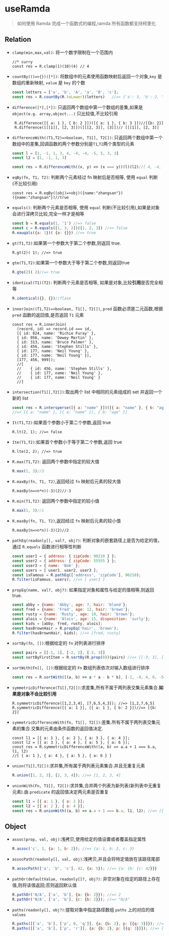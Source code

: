 # useRamda

> 如何使用 Ramda 完成一个函数式的编程,ramda 所有函数都支持柯里化

## Relation

* `clamp(min,max,val)`: 将一个数字限制在一个范围内

   ```JS
   //* curry
   const res = R.clamp(1)(10)(4) // 4
   ```

* `countBy(()=>{})([*])`: 将数组中的元素使用函数映射后返回一个对象,`key` 是数组的重新映射, `value` 是 `key` 的个数

   ```js
   const letters = ['a', 'b', 'A', 'a', 'B', 'c'];
   const res = R.countBy(R.toLower)(letters)   //=> {'a': 3, 'b': 2, 'c': 1}
   ```

* `difference([*],[*])`: 只返回两个数组中第一个数组的差集,如果是 `object(e.g. array,object...)` 只比较值,不比较引用

   ```JS
    R.difference([{ a: 1 }, { b: 2 }])([{ a: 1 }, { b: 3 }])//[{b: 2}]
    R.difference([[[1]], [2, 3]])([[[2, 3]], [3]])// [[[1]], [2, 3]]
   ```

* `differenceWith((T1,T2)=>boolean, T1[], T2[])`: 只返回两个数组中第一个数组中的差集,回调函数的两个参数分别是`T1`,`T2`两个类型的元素

   ```js
   const l = [1, -1, 1, 3, 4, -4, -4, -5, 5, 3, 3]
   const l2 = [1, -1, 1, 3]

   const res = R.differenceWith((x, y) => (x === y))(l)(l2)//[ 4, -4, -5, 5 ]
   ```

* `eqBy(fn, T1, T2)`: 判断两个元素经过 fn 映射后是否相等, 使用 `equal` 判断(不比较引用)

   ```JS
   const res = R.eqBy((obj)=>obj)({name:"zhangsan"})({name:"zhangsan"})//true
   ```

* `equals()`: 判断两个元素是否相等, 使用 `equal` 判断(不比较引用),如果是对象会进行深拷贝比较,完全一样才是相等

   ```js
   const b = R.equals(1, '1') //=> false
   const c = R.equals([1, 3, 2])([1, 2, 3]) //=> false
   R.eauqals({a: 1})( {a: {}}) //=> true
   ```

* `gt(T1,T2)`:如果第一个参数大于第二个参数,则返回 true.

   ```JS
   R.gt(2)( 1); //=> true
   ```

* `gte(T1,T2)`:如果第一个参数大于等于第二个参数,则返回true

   ```js
   R.gte(2)( 2)//=> true
   ```

* `identical(T1)(T2)`: 判断两个元素是否相等, 如果是对象,比较**引用**是否完全相等

   ```js
   R.identical({}, {})//flase
   ```

* `innerJoin((T1,T2)=>boolean, T1[], T2[])`, `pred` 函数必须是二元函数,根据 `pred` 函数的返回值,是否返回 `T1` 元素

   ```JS
   const res = R.innerJoin(
     (record, id) => record.id === id,
     [{ id: 824, name: 'Richie Furay' },
     { id: 956, name: 'Dewey Martin' },
     { id: 313, name: 'Bruce Palmer' },
     { id: 456, name: 'Stephen Stills' },
     { id: 177, name: 'Neil Young' },
     { id: 177, name: 'Neil Young' }],
     [177, 456, 999]);
     //[
     //    { id: 456, name: 'Stephen Stills' },
     //    { id: 177, name: 'Neil Young' },
     //    { id: 177, name: 'Neil Young' }
     //]
   ```

* `intersection(T1[],T2[])`:取出两个 list 中相同的元素组成的 set 并返回一个新的 list

   ```js
   const res = R.intersperse([{ a: "name" }])([{ a: "name" }, { b: "age" }])
   //=> [{ a: "name" }, [{ a: "name" }], { b: "age" }]
   ```

* `It(T1,T2)`:如果首个参数小于第二个参数,返回 true

   ```JS
   R.lt(2, 1); //=> false
   ```

* `Ite(T1,T2)`:如果首个参数小于等于第二个参数,返回 true

   ```JS
   R.lte(2, 2); //=> true
   ```

* `R.max(T1,T2)`: 返回两个参数中指定的较大值

   ```js
   R.max(1, 3)//3
   ```

* `R.maxBy(fn, T1, T2)`,返回经过 `fn` 映射后元素的较大值

   ```JS
   R.maxBy(n=>n*n)(-3)(2)//-3
   ```

* `R.min(T1,T2)`: 返回两个参数中指定的较小值

   ```js
   R.max(1, 3)//1
   ```

* `R.maxBy(fn, T1, T2)`,返回经过 `fn` 映射后元素的较小值

   ```JS
   R.maxBy(n=>n*n)(-3)(2)//2
   ```

* `pathEq(readonly[], val?, obj?)`: 判断对象的嵌套路径上是否为给定的值，通过 `R.equals` 函数进行相等性判断

   ```js
   const user1 = { address: { zipCode: 90210 } };
   const user2 = { address: { zipCode: 55555 } };
   const user3 = { name: 'Bob' };
   const users = [ user1, user2, user3 ];
   const isFamous = R.pathEq(['address', 'zipCode'], 90210);
   R.filter(isFamous, users); //=> [ user1 ]
   ```

* `propEq(name, val?, obj?)`: 如果指定对象和属性与给定的值相等,则返回 true.

   ```js
   const abby = {name: 'Abby', age: 7, hair: 'blond'};
   const fred = {name: 'Fred', age: 12, hair: 'brown'};
   const rusty = {name: 'Rusty', age: 10, hair: 'brown'};
   const alois = {name: 'Alois', age: 15, disposition: 'surly'};
   const kids = [abby, fred, rusty, alois];
   const hasBrownHair = R.propEq('hair', 'brown');
   R.filter(hasBrownHair, kids); //=> [fred, rusty]
   ```

* `sortBy(fn, [])`:根据给定的 `fn` 对列表进行排序

   ```js
   const pairs = [[-1, 1], [-2, 2], [-3, 3]]
   const sortByFirstItem = R.sortBy(R.prop(0))(pairs) //=> [[-3, 3], [-2, 2], [-1, 1]]
   ```

* `sortWith(Fn[], [])`:根据给定的 `Fn` 数组列表依次对输入数组进行排序

   ```js
   const res = R.sortWith([(a, b) => a * a - b * b], [-1, -9, 4, 0, -5])//[ 0, -1, 4, -5, -9 ]
   ```

* `symmetricDifference(T1[],T2[])`:求差集,所有不属于两列表交集元素集合.**如果是对象不会比较引用**

   ```JS
   R.symmetricDifference([1,2,3,4], [7,6,5,4,3]); //=> [1,2,7,6,5]
   R.symmetricDifference([{ a: 1 }], [{ a: 1 }, { b: 2 }])//=> [{b: 2}]
   ```

* `symmetricDifferenceWith(fn, T1[], T2[])`:差集.所有不属于两列表交集元素的集合.交集的元素由条件函数的返回值决定.

   ```JS
   const l1 = [{ a: 1 }, { a: 2 }, { a: 3 }, { a: 4 }];
   const l2 = [{ a: 3 }, { a: 4 }, { a: 5 }, { a: 6 }];
   const res = R.symmetricDifferenceWith((a, b) => a.a + 1 === b.a, l1, l2)
   //[ { a: 1 }, { a: 4 }, { a: 5 }, { a: 6 } ]
   ```

* `union(T1[],T2[])`:求并集,所有属于两列表元素集合.并且无重复元素

   ```js
   R.union([1, 2, 3], [2, 3, 4]); //=> [1, 2, 3, 4]
   ```

* `unionWith(Fn, T1[], T2[])`:求并集,合并两个列表为新列表(新列表中无重复元素).由 `predicate` 的返回值决定两元素是否重复

   ```js
   const l1 = [{ a: 1 }, { a: 2 }];
   const l2 = [{ a: 2 }, { a: 4 }];
   const res = R.unionWith((a, b) => a.a + 1 === b.a, l1, l2); //=> [{a: 1}, {a: 2}, {a: 2}, {a: 4}]
   ```

## Object

* `assoc(prop, val, obj)`:浅拷贝,使用给定的值设置或者覆盖指定属性

   ```js
   R.assoc('c', 3, {a: 1, b: 2}); //=> {a: 1, b: 2, c: 3}
   ```

* `assocPath(readonly[], val, obj)`:浅拷贝,并且会将特定值放在该路径尾部

   ```js
   R.assocPath(['a', 'b', 'c'], 42, {a: 5}); //=> {a: {b: {c: 42}}}
   ```

* `pathOr(defaultValue, readonly[]?, obj?)`: 非空对象在给定的路径上存在值,则将该值返回;否则返回默认值

   ```js
   R.pathOr('N/A', ['a', 'b'], {a: {b: 2}}); //=> 2
   R.pathOr('N/A', ['a', 'b'], {c: {b: 2}}); //=> "N/A"
   ```

* `paths(readonly[], obj?)`:提取对象中指定路径数组 `paths` 上的对应的值 `values`

   ```js
   R.paths([['a', 'b'], ['p', 0, 'q']], {a: {b: 2}, p: [{q: 3}]}); //=> [2, 3]
   R.paths([['a', 'b'], ['p', 'r']], {a: {b: 2}, p: [{q: 3}]}); //=> [2, undefined]
   ```
